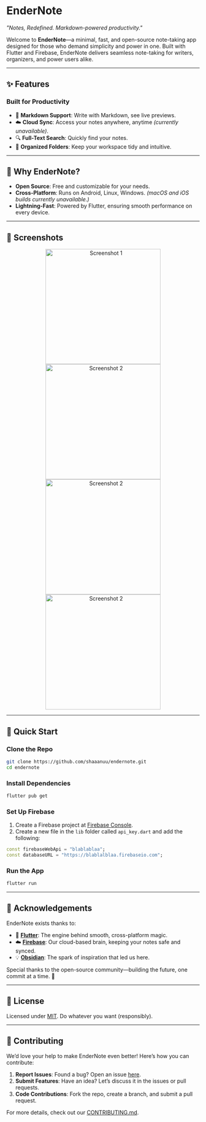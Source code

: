 # **EnderNote**

_"Notes, Redefined. Markdown-powered productivity."_

Welcome to **EnderNote**—a minimal, fast, and open-source note-taking app designed for those who demand simplicity and power in one. Built with Flutter and Firebase, EnderNote delivers seamless note-taking for writers, organizers, and power users alike.

---

## **✨ Features**

### **Built for Productivity**

- 📝 **Markdown Support**: Write with Markdown, see live previews.
- ☁️ **Cloud Sync**: Access your notes anywhere, anytime _(currently unavailable)_.
- 🔍 **Full-Text Search**: Quickly find your notes.
- 📁 **Organized Folders**: Keep your workspace tidy and intuitive.

---

## **🚀 Why EnderNote?**

- **Open Source**: Free and customizable for your needs.
- **Cross-Platform**: Runs on Android, Linux, Windows. _(macOS and iOS builds currently unavailable.)_
- **Lightning-Fast**: Powered by Flutter, ensuring smooth performance on every device.

---

## **📸 Screenshots**

<p align="center">
  <img src="screenshots/1.JPG" alt="Screenshot 1" width="300px" />
  <img src="screenshots/2.JPG" alt="Screenshot 2" width="300px" />
  <img src="screenshots/4.JPG" alt="Screenshot 2" width="300px" />
  <img src="screenshots/3.JPG" alt="Screenshot 2" width="300px" />
</p>

---

## **🚦 Quick Start**

### **Clone the Repo**

```bash
git clone https://github.com/shaaanuu/endernote.git
cd endernote
```

### **Install Dependencies**

```bash
flutter pub get
```

### **Set Up Firebase**

1. Create a Firebase project at [Firebase Console](https://console.firebase.google.com/).
2. Create a new file in the `lib` folder called `api_key.dart` and add the following:

```dart
const firebaseWebApi = "blablablaa";
const databaseURL = "https://blablalblaa.firebaseio.com";
```

### **Run the App**

```bash
flutter run
```

---

## **🙌 Acknowledgements**

EnderNote exists thanks to:

- 🌿 **[Flutter](https://flutter.dev)**: The engine behind smooth, cross-platform magic.
- ☁️ **[Firebase](https://firebase.google.com)**: Our cloud-based brain, keeping your notes safe and synced.
- 💡 **[Obsidian](https://obsidian.md)**: The spark of inspiration that led us here.

Special thanks to the open-source community—building the future, one commit at a time. 🚀

---

## **📜 License**

Licensed under [MIT](https://github.com/shaaanuu/endernote/blob/main/LICENSE). Do whatever you want (responsibly).

---

## **🤝 Contributing**

We’d love your help to make EnderNote even better! Here’s how you can contribute:

1. **Report Issues**: Found a bug? Open an issue [here](https://github.com/shaaanuu/endernote/issues).
2. **Submit Features**: Have an idea? Let’s discuss it in the issues or pull requests.
3. **Code Contributions**: Fork the repo, create a branch, and submit a pull request.

For more details, check out our [CONTRIBUTING.md](https://github.com/shaaanuu/endernote/blob/main/CONTRIBUTING.md).
